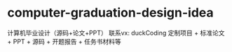 # computer-graduation-design-idea
计算机毕业设计（源码+论文+PPT）
联系vx: duckCoding
定制项目 + 标准论文 + PPT + 源码 + 开题报告 + 任务书材料等
